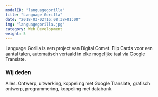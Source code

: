 ```yaml
---
modalID: "languagegorilla"
title: "Language Gorilla"
date: "2018-03-02T16:08:38+01:00"
img: "languagegorilla.jpg"
category: Web Development
weight: 5
---
```


Language Gorilla is een project van Digital Comet. Flip Cards voor een aantal talen, automatisch vertaald in elke mogelijke taal via Google Translate.

### Wij deden

Alles. Ontwerp, uitwerking, koppeling met Google Translate, grafisch ontwerp, programmering, koppeling met databank.
